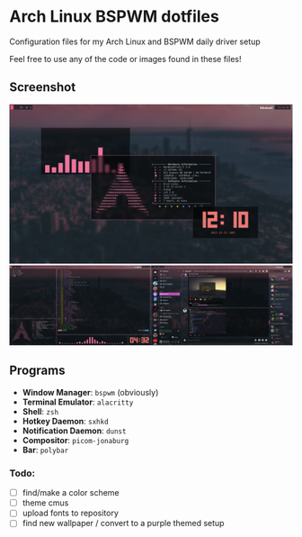 # Arch Linux BSPWM dotfiles
Configuration files for my Arch Linux and BSPWM daily driver setup

Feel free to use any of the code or images found in these files!

## Screenshot
![png](https://github.com/HopsTheThird/dotfiles-bspwm/blob/main/images/2021-12-31_00-10.png)
![png](https://github.com/HopsTheThird/dotfiles-bspwm/blob/main/images/2022-01-18_16-32.png)

## Programs

- **Window Manager**: ```bspwm``` (obviously)
- **Terminal Emulator**: ```alacritty```
- **Shell**: ```zsh```
- **Hotkey Daemon**: ```sxhkd```
- **Notification Daemon**: ```dunst```
- **Compositor**: ```picom-jonaburg```
- **Bar**: ```polybar```


### Todo:
- [ ] find/make a color scheme
- [ ] theme cmus 
- [ ] upload fonts to repository
- [ ] find new wallpaper / convert to a purple themed setup
